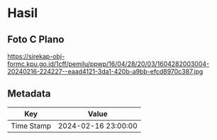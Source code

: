 # Hasil

## Foto C Plano

https://sirekap-obj-formc.kpu.go.id/1cff/pemilu/ppwp/16/04/28/20/03/1604282003004-20240216-224227--eaad4121-3da1-420b-a9bb-efcd8970c387.jpg


## Metadata

| Key        | Value               |
| ---------- | ------------------- |
| Time Stamp | 2024-02-16 23:00:00 |



